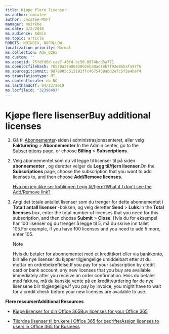 ```yaml
---
title: Kjøpe flere lisenser
ms.author: cmcatee
author: cmcatee-MSFT
manager: mnirkhe
ms.date: 3/2/2018
ms.audience: Admin
ms.topic: article
ROBOTS: NOINDEX, NOFOLLOW
localization_priority: Normal
ms.collection: Adm_O365
ms.custom: ''
ms.assetid: 75fdfd6d-cae7-40fd-bc50-8674bcd3a771
ms.openlocfilehash: 76570a37a8683863eba8ad18b7f92e86bafa97f6
ms.sourcegitcommit: 9d78905c512192ffc4675468abd2efc5f2e4baf4
ms.translationtype: MT
ms.contentlocale: nb-NO
ms.lasthandoff: 04/23/2019
ms.locfileid: "32396497"
---
```

# <a name="buy-additional-licenses"></a><span data-ttu-id="08dd4-102">Kjøpe flere lisenser</span><span class="sxs-lookup"><span data-stu-id="08dd4-102">Buy additional licenses</span></span>

1. <span data-ttu-id="08dd4-103">Gå til [Abonnementer](https://go.microsoft.com/fwlink/p/?linkid=842054)-siden i administrasjonssenteret, eller velg **Fakturering** \> **Abonnementer**.</span><span class="sxs-lookup"><span data-stu-id="08dd4-103">In the Admin center, go to the [Subscriptions](https://go.microsoft.com/fwlink/p/?linkid=842054) page, or choose **Billing** \> **Subscriptions**.</span></span>
    
2. <span data-ttu-id="08dd4-104">Velg abonnementet som du vil legge til lisenser til på siden **abonnementer** , og deretter velger du **Legg til/fjern lisenser**.</span><span class="sxs-lookup"><span data-stu-id="08dd4-104">On the **Subscriptions** page, choose the subscription that you want to add licenses to, and then choose **Add/Remove licenses**.</span></span>
    
    [<span data-ttu-id="08dd4-105">Hva om jeg ikke ser koblingen Legg til/fjern?</span><span class="sxs-lookup"><span data-stu-id="08dd4-105">What if I don't see the Add/Remove link?</span></span>](https://support.office.com/article/36081d8d-b3fa-4948-8c34-e217bba825e1#bkmk_no_link)
    
3. <span data-ttu-id="08dd4-106">Angi det totale antallet lisenser som du trenger for dette abonnementet i **Totalt antall lisenser** -boksen, og velg deretter **Send** \> **Lukk**.</span><span class="sxs-lookup"><span data-stu-id="08dd4-106">In the **Total licenses** box, enter the total number of licenses that you need for this subscription, and then choose **Submit** \> **Close**.</span></span> <span data-ttu-id="08dd4-107">Hvis du for eksempel har 100 lisenser og du trenger å legge til 5, må du skrive inn tallet 105.</span><span class="sxs-lookup"><span data-stu-id="08dd4-107">For example, if you have 100 licenses and you need to add 5 more, enter 105.</span></span>
    
    > [!NOTE]
    > <span data-ttu-id="08dd4-108">Hvis du betaler for abonnementet med et kredittkort eller via bankkonto, blir alle nye lisenser du kjøper tilgjengelige umiddelbart etter at du mottar en ordrebekreftelse.</span><span class="sxs-lookup"><span data-stu-id="08dd4-108">If you pay for your subscription by credit card or bank account, any new licenses that you buy are available immediately after you receive an order confirmation.</span></span> <span data-ttu-id="08dd4-109">Hvis du betaler med faktura, må du kanskje vente på en kredittvurdering før de nye lisensene blir tilgjengelige.</span><span class="sxs-lookup"><span data-stu-id="08dd4-109">If you pay by invoice, you might have to wait for a credit check before your new licenses are available to use.</span></span> 
  
 <span data-ttu-id="08dd4-110">**Flere ressurser**</span><span class="sxs-lookup"><span data-stu-id="08dd4-110">**Additional Resources**</span></span>
  
- [<span data-ttu-id="08dd4-111">Kjøpe lisenser for din Office 365</span><span class="sxs-lookup"><span data-stu-id="08dd4-111">Buy licenses for your Office 365</span></span>](https://support.office.com/article/36081d8d-b3fa-4948-8c34-e217bba825e1)
    
- [<span data-ttu-id="08dd4-112">Tilordne lisenser til brukere i Office 365 for bedrifter</span><span class="sxs-lookup"><span data-stu-id="08dd4-112">Assign licenses to users in Office 365 for Business</span></span>](https://support.office.com/article/997596b5-4173-4627-b915-36abac6786dc)
    

